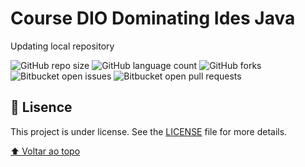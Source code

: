 # Course DIO Dominating Ides Java
Updating local repository

![GitHub repo size](https://img.shields.io/github/repo-size/SergioLuisCardoso/README-template?style=for-the-badge)
![GitHub language count](https://img.shields.io/github/languages/count/SergioLuisCardoso/README-template?style=for-the-badge)
![GitHub forks](https://img.shields.io/github/forks/SergioLuisCardoso/README-template?style=for-the-badge)
![Bitbucket open issues](https://img.shields.io/bitbucket/issues/SergioLuisCardoso/README-template?style=for-the-badge)
![Bitbucket open pull requests](https://img.shields.io/bitbucket/pr-raw/SergioLuisCardoso/README-template?style=for-the-badge)


## 📝 Lisence

This project is under license. See the [LICENSE](LICENSE.md) file for more details.

[⬆ Voltar ao topo](#course-dio-dominating-ides-java)<br>

